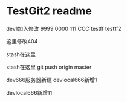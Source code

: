 # TestGit2 readme

dev1加入修改
9999
0000
111
CCC
testff
testff2


这里修改404 

stash在这里


stash在这里
git push origin master

dev666服务器新建
devlocal666新增1

devlocal666新增11

